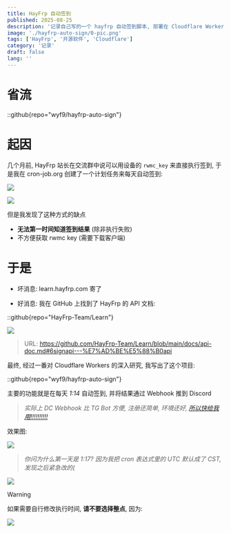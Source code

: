 ```yaml
---
title: HayFrp 自动签到
published: 2025-08-25
description: '记录自己写的一个 hayfrp 自动签到脚本, 部署在 Cloudflare Workers 上, 实现每天 1:14 自动签到获取流量, 并将结果推送到 Discord'
image: './hayfrp-auto-sign/0-pic.png'
tags: ['HayFrp', '开源软件', 'Cloudflare']
category: '记录'
draft: false 
lang: ''
---
```


# 省流

::github{repo="wyf9/hayfrp-auto-sign"}

# 起因

几个月前, HayFrp 站长在交流群中说可以用设备的 `rwmc_key` 来直接执行签到, 于是我在 cron-job.org 创建了一个计划任务来每天自动签到:

![](./hayfrp-auto-sign/1-cronjob-1.png)

![](./hayfrp-auto-sign/2-cronjob-2.png)

但是我发现了这种方式的缺点

- **无法第一时间知道签到结果** (除非执行失败)
- 不方便获取 rwmc key (需要下载客户端)

# 于是

- 坏消息: learn.hayfrp.com 寄了

- 好消息: 我在 GitHub 上找到了 HayFrp 的 API 文档:

::github{repo="HayFrp-Team/Learn"}

![](./hayfrp-auto-sign/3-learn.png)

> URL: https://github.com/HayFrp-Team/Learn/blob/main/docs/api-doc.md#6signapi---%E7%AD%BE%E5%88%B0api

最终, 经过一番对 Cloudflare Workers 的深入研究, 我写出了这个项目:

::github{repo="wyf9/hayfrp-auto-sign"}

主要的功能就是在每天 *1:14* 自动签到, 并将结果通过 Webhook 推到 Discord

> *实际上 DC Webhook 比 TG Bot 方便, 注册还简单, 环境还好, [所以快给我用!!!!!!!!!!](https://discord.com)*

效果图:

![](./hayfrp-auto-sign/4-screenshot.png)

> *你问为什么第一天是 1:17? 因为我把 cron 表达式里的 UTC 默认成了 CST, 发现之后紧急改的(*

![](./hayfrp-auto-sign/5-6.png)

> [!WARNING]
> 如果需要自行修改执行时间, **请不要选择整点**, 因为:

![](./hayfrp-auto-sign/6-warning.png)
